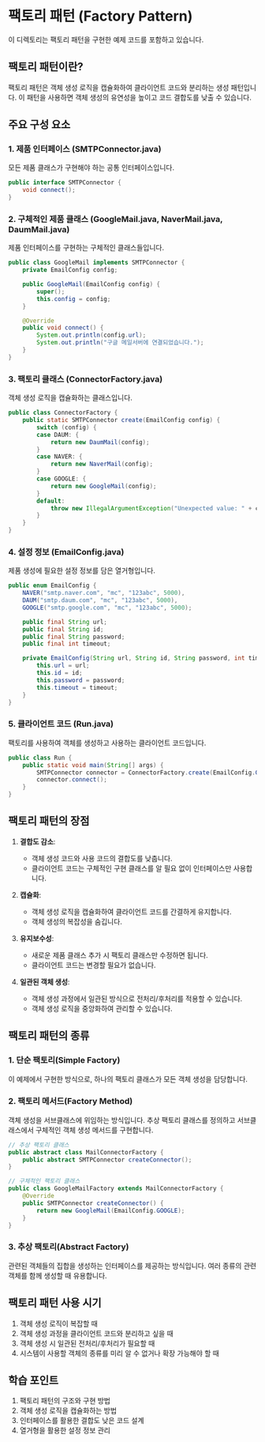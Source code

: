 # 팩토리 패턴 (Factory Pattern)

이 디렉토리는 팩토리 패턴을 구현한 예제 코드를 포함하고 있습니다.

## 팩토리 패턴이란?

팩토리 패턴은 객체 생성 로직을 캡슐화하여 클라이언트 코드와 분리하는 생성 패턴입니다. 이 패턴을 사용하면 객체 생성의 유연성을 높이고 코드 결합도를 낮출 수 있습니다.

## 주요 구성 요소

### 1. 제품 인터페이스 (SMTPConnector.java)

모든 제품 클래스가 구현해야 하는 공통 인터페이스입니다.

```java
public interface SMTPConnector {
    void connect();
}
```

### 2. 구체적인 제품 클래스 (GoogleMail.java, NaverMail.java, DaumMail.java)

제품 인터페이스를 구현하는 구체적인 클래스들입니다.

```java
public class GoogleMail implements SMTPConnector {
    private EmailConfig config;

    public GoogleMail(EmailConfig config) {
        super();
        this.config = config;
    }

    @Override
    public void connect() {
        System.out.println(config.url);
        System.out.println("구글 메일서버에 연결되었습니다.");
    }
}
```

### 3. 팩토리 클래스 (ConnectorFactory.java)

객체 생성 로직을 캡슐화하는 클래스입니다.

```java
public class ConnectorFactory {
    public static SMTPConnector create(EmailConfig config) {
        switch (config) {
        case DAUM: {
            return new DaumMail(config);
        }
        case NAVER: {
            return new NaverMail(config);
        }
        case GOOGLE: {
            return new GoogleMail(config);
        }
        default:
            throw new IllegalArgumentException("Unexpected value: " + config);
        }
    }
}
```

### 4. 설정 정보 (EmailConfig.java)

제품 생성에 필요한 설정 정보를 담은 열거형입니다.

```java
public enum EmailConfig {
    NAVER("smtp.naver.com", "mc", "123abc", 5000),
    DAUM("smtp.daum.com", "mc", "123abc", 5000),
    GOOGLE("smtp.google.com", "mc", "123abc", 5000);

    public final String url;
    public final String id;
    public final String password;
    public final int timeout;

    private EmailConfig(String url, String id, String password, int timeout) {
        this.url = url;
        this.id = id;
        this.password = password;
        this.timeout = timeout;
    }
}
```

### 5. 클라이언트 코드 (Run.java)

팩토리를 사용하여 객체를 생성하고 사용하는 클라이언트 코드입니다.

```java
public class Run {
    public static void main(String[] args) {
        SMTPConnector connector = ConnectorFactory.create(EmailConfig.GOOGLE);
        connector.connect();
    }
}
```

## 팩토리 패턴의 장점

1. **결합도 감소**:

   - 객체 생성 코드와 사용 코드의 결합도를 낮춥니다.
   - 클라이언트 코드는 구체적인 구현 클래스를 알 필요 없이 인터페이스만 사용합니다.

2. **캡슐화**:

   - 객체 생성 로직을 캡슐화하여 클라이언트 코드를 간결하게 유지합니다.
   - 객체 생성의 복잡성을 숨깁니다.

3. **유지보수성**:

   - 새로운 제품 클래스 추가 시 팩토리 클래스만 수정하면 됩니다.
   - 클라이언트 코드는 변경할 필요가 없습니다.

4. **일관된 객체 생성**:
   - 객체 생성 과정에서 일관된 방식으로 전처리/후처리를 적용할 수 있습니다.
   - 객체 생성 로직을 중앙화하여 관리할 수 있습니다.

## 팩토리 패턴의 종류

### 1. 단순 팩토리(Simple Factory)

이 예제에서 구현한 방식으로, 하나의 팩토리 클래스가 모든 객체 생성을 담당합니다.

### 2. 팩토리 메서드(Factory Method)

객체 생성을 서브클래스에 위임하는 방식입니다. 추상 팩토리 클래스를 정의하고 서브클래스에서 구체적인 객체 생성 메서드를 구현합니다.

```java
// 추상 팩토리 클래스
public abstract class MailConnectorFactory {
    public abstract SMTPConnector createConnector();
}

// 구체적인 팩토리 클래스
public class GoogleMailFactory extends MailConnectorFactory {
    @Override
    public SMTPConnector createConnector() {
        return new GoogleMail(EmailConfig.GOOGLE);
    }
}
```

### 3. 추상 팩토리(Abstract Factory)

관련된 객체들의 집합을 생성하는 인터페이스를 제공하는 방식입니다. 여러 종류의 관련 객체를 함께 생성할 때 유용합니다.

## 팩토리 패턴 사용 시기

1. 객체 생성 로직이 복잡할 때
2. 객체 생성 과정을 클라이언트 코드와 분리하고 싶을 때
3. 객체 생성 시 일관된 전처리/후처리가 필요할 때
4. 시스템이 사용할 객체의 종류를 미리 알 수 없거나 확장 가능해야 할 때

## 학습 포인트

1. 팩토리 패턴의 구조와 구현 방법
2. 객체 생성 로직을 캡슐화하는 방법
3. 인터페이스를 활용한 결합도 낮은 코드 설계
4. 열거형을 활용한 설정 정보 관리
